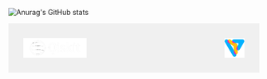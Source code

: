 <!--
**bibscore/bibscore** is a ✨ _special_ ✨ repository because its `README.md` (this file) appears on your GitHub profile.

Here are some ideas to get you started:

- 🔭 I’m currently working on ...
- 🌱 I’m currently learning ...
- 👯 I’m looking to collaborate on ...
- 🤔 I’m looking for help with ...
- 💬 Ask me about ...
- 📫 How to reach me: ...
- 😄 Pronouns: ...
- ⚡ Fun fact: ...
-->

![Anurag's GitHub stats](https://github-readme-stats.vercel.app/api?username=bibscore&theme=graywhite&show_icons=true)

<div style="display: flex; align-items: center; justify-content: space-between; background-color: #f0f0f0; padding: 30px;">
     <img src="https://github.com/bibscore/bibscore/blob/master/qiskit.png" alt="qiskit" height="40" style="margin-right: 150px;">
     <img src="https://github.com/bibscore/bibscore/blob/master/pennylane.png" alt="pennylane" height="40" style="margin-left: 50px;">
</div>
